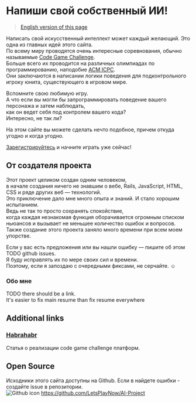 # Напиши свой собственный ИИ!
> [English version of this page](about?lang=en)

Написать свой искусственный интеллект может каждый желающий. Это одна из главных идей этого сайта.  
По всему миру проводятся очень интересные соревнования, обычно называемые [Code Game Challenge](https://habrahabr.ru/post/270953/).  
Больше всего их проводится на различных олимпиадах по программированию, наподобие [ACM ICPC](http://icpc.baylor.edu/).  
Они заключаются в написании логики поведения для подконтрольного игроку юнита, существующего в игровом мире.

Вспомните свою любимую игру.   
А что если вы могли бы запрограммировать поведение вашего персонажа и затем наблюдать,   
как он ведет себя под контролем вашего кода?  
Интересно, не так ли?

На этом сайте вы можете сделать нечто подобное, причем откуда угодно и когда угодно.
 
[Зарегистрируйтесь](/users/sign_up) и начните играть уже сейчас!

## От создателя проекта
Этот проект целиком создан одним человеком,   
в начале создания ничего не знавшим о вебе, Rails, JavaScript, HTML, CSS и ряде других веб — технологий.  
Это приключение дало мне много опыта и знаний. И стало хорошим испытанием.    
Ведь не так то просто сохранять спокойствие,  
когда каждая незнакомая функция оборачивается огромным списком ньюансов и вызывает не меньшее количество ошибок и вопросов.  
Также создание этого проекта заняло много времени при всем моем упорстве.  

Если у вас есть предложения или вы нашли ошибку — пишите об этом TODO github issues.  
Я буду исправлять их по мере своих сил и времени.    
Поэтому, если я запоздаю с очередными фиксами, не серчайте. ☺

### Обо мне
TODO there should be a link.  
It's easier to fix main resume than fix resume everywhere

## Additional links
### [Habrahabr](https://habrahabr.ru/post/270953/)
Статья о реализации code game challenge платформ.


## Open Source
Исходники этого сайта доступны на Github. 
Если в найдете ошибки - создайте issue в репозитории.  
![Github icon](static_pages_assets/github-icon.png) https://github.com/LetsPlayNow/AI-Project